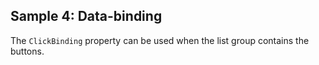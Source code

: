 ## Sample 4: Data-binding

The `ClickBinding` property can be used when the list group contains the buttons.